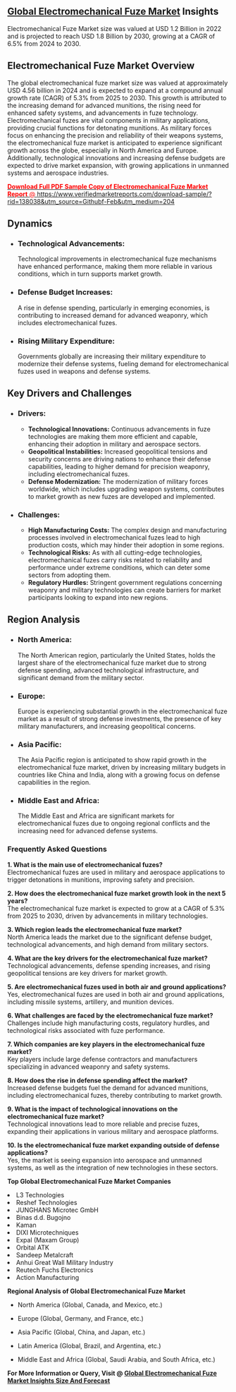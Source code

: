 <h2><a href="https://www.verifiedmarketreports.com/download-sample/?rid=138038&amp;utm_source=Githubf&amp;utm_medium=204" target="_blank">Global Electromechanical Fuze Market</a> Insights</h2><p>Electromechanical Fuze Market size was valued at USD 1.2 Billion in 2022 and is projected to reach USD 1.8 Billion by 2030, growing at a CAGR of 6.5% from 2024 to 2030.</p><p> <!DOCTYPE html> <html lang="en"> <head> <meta charset="UTF-8"> <meta name="viewport" content="width=device-width, initial-scale=1.0"> <title>Electromechanical Fuze Market Overview</title> </head> <body> <h2>Electromechanical Fuze Market Overview</h2> <p>The global electromechanical fuze market size was valued at approximately USD 4.56 billion in 2024 and is expected to expand at a compound annual growth rate (CAGR) of 5.3% from 2025 to 2030. This growth is attributed to the increasing demand for advanced munitions, the rising need for enhanced safety systems, and advancements in fuze technology. Electromechanical fuzes are vital components in military applications, providing crucial functions for detonating munitions. As military forces focus on enhancing the precision and reliability of their weapons systems, the electromechanical fuze market is anticipated to experience significant growth across the globe, especially in North America and Europe. Additionally, technological innovations and increasing defense budgets are expected to drive market expansion, with growing applications in unmanned systems and aerospace industries. </p> <p><a href="download_sample_link"><p><span class=""><span style="color: #ff0000;"><strong>Download Full PDF Sample Copy of Electromechanical Fuze Market Report</strong> @ </span><a href="https://www.verifiedmarketreports.com/download-sample/?rid=138038&amp;utm_source=Githubf-Feb&amp;utm_medium=204" target="_blank">https://www.verifiedmarketreports.com/download-sample/?rid=138038&amp;utm_source=Githubf-Feb&amp;utm_medium=204</a></span></p></a></p> <h2>Dynamics</h2> <ul> <li><h3>Technological Advancements:</h3> Technological improvements in electromechanical fuze mechanisms have enhanced performance, making them more reliable in various conditions, which in turn supports market growth.</li> <li><h3>Defense Budget Increases:</h3> A rise in defense spending, particularly in emerging economies, is contributing to increased demand for advanced weaponry, which includes electromechanical fuzes.</li> <li><h3>Rising Military Expenditure:</h3> Governments globally are increasing their military expenditure to modernize their defense systems, fueling demand for electromechanical fuzes used in weapons and defense systems.</li> </ul> <h2>Key Drivers and Challenges</h2> <ul> <li><h3>Drivers:</h3> <ul> <li><strong>Technological Innovations:</strong> Continuous advancements in fuze technologies are making them more efficient and capable, enhancing their adoption in military and aerospace sectors.</li> <li><strong>Geopolitical Instabilities:</strong> Increased geopolitical tensions and security concerns are driving nations to enhance their defense capabilities, leading to higher demand for precision weaponry, including electromechanical fuzes.</li> <li><strong>Defense Modernization:</strong> The modernization of military forces worldwide, which includes upgrading weapon systems, contributes to market growth as new fuzes are developed and implemented.</li> </ul> </li> <li><h3>Challenges:</h3> <ul> <li><strong>High Manufacturing Costs:</strong> The complex design and manufacturing processes involved in electromechanical fuzes lead to high production costs, which may hinder their adoption in some regions.</li> <li><strong>Technological Risks:</strong> As with all cutting-edge technologies, electromechanical fuzes carry risks related to reliability and performance under extreme conditions, which can deter some sectors from adopting them.</li> <li><strong>Regulatory Hurdles:</strong> Stringent government regulations concerning weaponry and military technologies can create barriers for market participants looking to expand into new regions.</li> </ul> </li> </ul> <h2>Region Analysis</h2> <ul> <li><h3>North America:</h3> The North American region, particularly the United States, holds the largest share of the electromechanical fuze market due to strong defense spending, advanced technological infrastructure, and significant demand from the military sector.</li> <li><h3>Europe:</h3> Europe is experiencing substantial growth in the electromechanical fuze market as a result of strong defense investments, the presence of key military manufacturers, and increasing geopolitical concerns.</li> <li><h3>Asia Pacific:</h3> The Asia Pacific region is anticipated to show rapid growth in the electromechanical fuze market, driven by increasing military budgets in countries like China and India, along with a growing focus on defense capabilities in the region.</li> <li><h3>Middle East and Africa:</h3> The Middle East and Africa are significant markets for electromechanical fuzes due to ongoing regional conflicts and the increasing need for advanced defense systems.</li> </ul> <h3>Frequently Asked Questions</h3> <p><strong>1. What is the main use of electromechanical fuzes?</strong><br>Electromechanical fuzes are used in military and aerospace applications to trigger detonations in munitions, improving safety and precision.</p> <p><strong>2. How does the electromechanical fuze market growth look in the next 5 years?</strong><br>The electromechanical fuze market is expected to grow at a CAGR of 5.3% from 2025 to 2030, driven by advancements in military technologies.</p> <p><strong>3. Which region leads the electromechanical fuze market?</strong><br>North America leads the market due to the significant defense budget, technological advancements, and high demand from military sectors.</p> <p><strong>4. What are the key drivers for the electromechanical fuze market?</strong><br>Technological advancements, defense spending increases, and rising geopolitical tensions are key drivers for market growth.</p> <p><strong>5. Are electromechanical fuzes used in both air and ground applications?</strong><br>Yes, electromechanical fuzes are used in both air and ground applications, including missile systems, artillery, and munition devices.</p> <p><strong>6. What challenges are faced by the electromechanical fuze market?</strong><br>Challenges include high manufacturing costs, regulatory hurdles, and technological risks associated with fuze performance.</p> <p><strong>7. Which companies are key players in the electromechanical fuze market?</strong><br>Key players include large defense contractors and manufacturers specializing in advanced weaponry and safety systems.</p> <p><strong>8. How does the rise in defense spending affect the market?</strong><br>Increased defense budgets fuel the demand for advanced munitions, including electromechanical fuzes, thereby contributing to market growth.</p> <p><strong>9. What is the impact of technological innovations on the electromechanical fuze market?</strong><br>Technological innovations lead to more reliable and precise fuzes, expanding their applications in various military and aerospace platforms.</p> <p><strong>10. Is the electromechanical fuze market expanding outside of defense applications?</strong><br>Yes, the market is seeing expansion into aerospace and unmanned systems, as well as the integration of new technologies in these sectors.</p> </body> </html> </p><p><strong>Top Global Electromechanical Fuze Market Companies</strong></p><div data-test-id=""><p><li>L3 Technologies</li><li> Reshef Technologies</li><li> JUNGHANS Microtec GmbH</li><li> Binas d.d. Bugojno</li><li> Kaman</li><li> DIXI Microtechniques</li><li> Expal (Maxam Group)</li><li> Orbital ATK</li><li> Sandeep Metalcraft</li><li> Anhui Great Wall Military Industry</li><li> Reutech Fuchs Electronics</li><li> Action Manufacturing</li></p><div><strong>Regional Analysis of&nbsp;Global Electromechanical Fuze Market</strong></div><ul><li dir="ltr"><p dir="ltr">North America&nbsp;(Global, Canada, and Mexico, etc.)</p></li><li dir="ltr"><p dir="ltr">Europe (Global, Germany, and France, etc.)</p></li><li dir="ltr"><p dir="ltr">Asia Pacific&nbsp;(Global, China, and Japan, etc.)</p></li><li dir="ltr"><p dir="ltr">Latin America&nbsp;(Global, Brazil, and Argentina, etc.)</p></li><li dir="ltr">Middle East and Africa&nbsp;(Global, Saudi Arabia, and South Africa, etc.)</li></ul><p><strong>For More Information or Query, Visit @&nbsp;</strong><strong><a href="https://www.verifiedmarketreports.com/product/global-electromechanical-fuze-market-report-2019-competitive-landscape-trends-and-opportunities/?utm_source=Githubf&amp;utm_medium=204" target="_blank">Global Electromechanical Fuze Market Insights Size And Forecast</a></strong></p></div>
